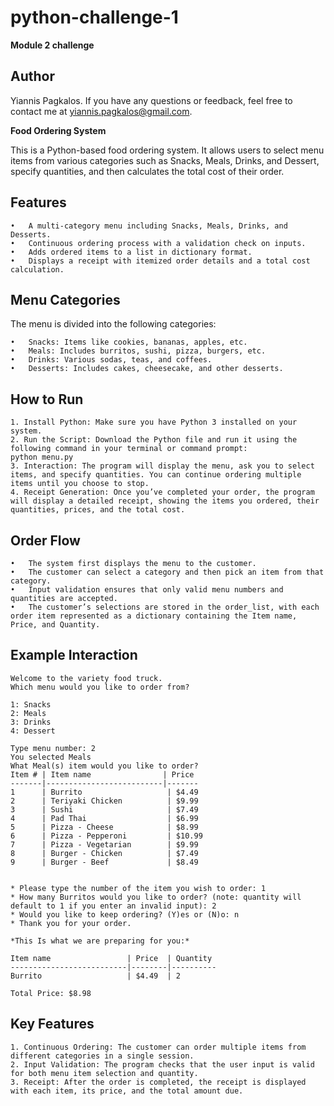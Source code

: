 # python-challenge-1
**Module 2 challenge**


## Author
Yiannis Pagkalos. If you have any questions or feedback, feel free to contact me at yiannis.pagkalos@gmail.com.

**Food Ordering System**

This is a Python-based food ordering system. It allows users to select menu items from various categories such as Snacks, Meals, Drinks, and Dessert, specify quantities, and then calculates the total cost of their order.

## **Features**

	•	A multi-category menu including Snacks, Meals, Drinks, and Desserts.
	•	Continuous ordering process with a validation check on inputs.
	•	Adds ordered items to a list in dictionary format.
	•	Displays a receipt with itemized order details and a total cost calculation.

## Menu Categories

The menu is divided into the following categories:

	•	Snacks: Items like cookies, bananas, apples, etc.
	•	Meals: Includes burritos, sushi, pizza, burgers, etc.
	•	Drinks: Various sodas, teas, and coffees.
	•	Desserts: Includes cakes, cheesecake, and other desserts.


## How to Run
	1. Install Python: Make sure you have Python 3 installed on your system.
	2. Run the Script: Download the Python file and run it using the following command in your terminal or command prompt:
	python menu.py
	3. Interaction: The program will display the menu, ask you to select items, and specify quantities. You can continue ordering multiple items until you choose to stop.
	4. Receipt Generation: Once you’ve completed your order, the program will display a detailed receipt, showing the items you ordered, their quantities, prices, and the total cost.


## Order Flow
    •	The system first displays the menu to the customer.
    •	The customer can select a category and then pick an item from that category.
    •	Input validation ensures that only valid menu numbers and quantities are accepted.
    •	The customer’s selections are stored in the order_list, with each order item represented as a dictionary containing the Item name, Price, and Quantity.


## Example Interaction
	Welcome to the variety food truck.
	Which menu would you like to order from? 
 
	1: Snacks
	2: Meals
	3: Drinks
	4: Dessert
 
	Type menu number: 2
	You selected Meals
	What Meal(s) item would you like to order?
	Item # | Item name                | Price
	-------|--------------------------|-------
	1      | Burrito                   | $4.49
	2      | Teriyaki Chicken          | $9.99
	3      | Sushi                     | $7.49
	4      | Pad Thai                  | $6.99
	5      | Pizza - Cheese            | $8.99
	6      | Pizza - Pepperoni         | $10.99
	7      | Pizza - Vegetarian        | $9.99
	8      | Burger - Chicken          | $7.49
	9      | Burger - Beef             | $8.49

 
	* Please type the number of the item you wish to order: 1
	* How many Burritos would you like to order? (note: quantity will default to 1 if you enter an invalid input): 2
	* Would you like to keep ordering? (Y)es or (N)o: n
	* Thank you for your order.

	*This Is what we are preparing for you:*
	
	Item name                 | Price  | Quantity
	--------------------------|--------|----------
	Burrito                   | $4.49  | 2

	Total Price: $8.98


## Key Features
	1. Continuous Ordering: The customer can order multiple items from different categories in a single session.
	2. Input Validation: The program checks that the user input is valid for both menu item selection and quantity.
	3. Receipt: After the order is completed, the receipt is displayed with each item, its price, and the total amount due.


